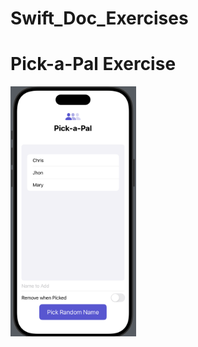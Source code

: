 # Swift_Doc_Exercises

# Pick-a-Pal Exercise

<div style="display: flex; justify-content: space-between; align-items: center; gap: 10px;">
  <img src="assets/Exercise5.png" height="400">
</div>
